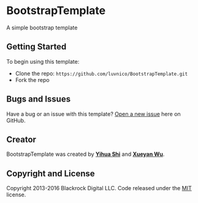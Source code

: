 # BootstrapTemplate
A simple bootstrap template
## Getting Started

To begin using this template:
* Clone the repo: `https://github.com/luvnico/BootstrapTemplate.git`
* Fork the repo

## Bugs and Issues

Have a bug or an issue with this template? [Open a new issue](https://github.com/luvnico/BootstrapTemplate/issues) here on GitHub.

## Creator

 BootstrapTemplate was created by **[Yihua Shi](https://github.com/luvnico)** and **[Xueyan Wu](https://github.com/Emilyyan)**.

## Copyright and License

Copyright 2013-2016 Blackrock Digital LLC. Code released under the [MIT](https://github.com/luvnico/BootstrapTemplate/blob/master/LICENSE) license.
